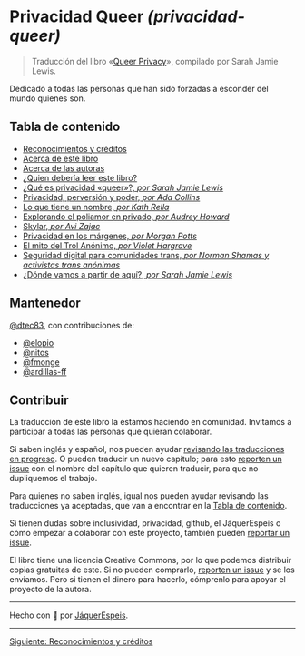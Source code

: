 # Privacidad Queer _(privacidad-queer)_

> Traducción del libro «[Queer Privacy](https://leanpub.com/queerprivacy)»,
compilado por Sarah Jamie Lewis.

Dedicado a todas las personas que han sido forzadas a esconder del mundo
quienes son.

## Tabla de contenido

 * [Reconocimientos y créditos](reconocimientos-creditos.md)
 * [Acerca de este libro](acerca-del-libro.md)
 * [Acerca de las autoras](acerca-de-autoras.md)
 * [¿Quien debería leer este libro?](quien-deberia-leer.md)
 * [¿Qué es privacidad «queer»?, *por Sarah Jamie Lewis*](que-es-privacidad-queer.md)
 * [Privacidad, perversión y poder, *por Ada Collins*](privacidad-perversion-poder.md)
 * [Lo que tiene un nombre, *por Kath Rella*](lo-que-tiene-un-nombre.md)
 * [Explorando el poliamor en privado, *por Audrey Howard*](explorando-poliamor.md)
 * [Skylar, *por Avi Zajac*](skylar.md)
 * [Privacidad en los márgenes, *por Morgan Potts*](privacidad-margenes.md)
 * [El mito del Trol Anónimo, *por Violet Hargrave*](el-mito-del-trol-anonimo.md)
 * [Seguridad digital para comunidades trans, *por Norman Shamas y activistas trans anónimas*](seguridad-digital.md)
 * [¿Dónde vamos a partir de aquí?, *por Sarah Jamie Lewis*](donde-vamos.md)

## Mantenedor

[@dtec83](https://github.com/dtec83), con contribuciones de:

* [@elopio](https://github.com/elopio)
* [@nitos](https://github.com/nitos)
* [@fmonge](https://github.com/fmonge)
* [@ardillas-ff](https://github.com/ardillas-ff)

## Contribuir

La traducción de este libro la estamos haciendo en comunidad. Invitamos a
participar a todas las personas que quieran colaborar.

Si saben inglés y español, nos pueden ayudar
[revisando las traducciones en progreso](https://github.com/JaquerEspeis/privacidad-queer/pulls).
O pueden traducir un nuevo capítulo; para esto
[reporten un issue](https://github.com/JaquerEspeis/privacidad-queer/issues/new)
con el nombre del capítulo que quieren traducir, para que no dupliquemos el
trabajo.

Para quienes no saben inglés, igual nos pueden ayudar revisando las
traducciones ya aceptadas, que van a encontrar en la
[Tabla de contenido](#tabla-de-contenido).

Si tienen dudas sobre inclusividad, privacidad, github, el JáquerEspeis o cómo
empezar a colaborar con este proyecto, también pueden
[reportar un issue](https://github.com/JaquerEspeis/privacidad-queer/issues/new).

El libro tiene una licencia Creative Commons, por lo que podemos distribuir
copias gratuitas de este. Si no pueden comprarlo,
[reporten un issue](https://github.com/JaquerEspeis/privacidad-queer/issues/new)
y se los enviamos. Pero si tienen el dinero para hacerlo, cómprenlo para apoyar
el proyecto de la autora.

***

Hecho con :rainbow: por [JáquerEspeis](https://github.com/jaquerespeis).

***

[Siguiente: Reconocimientos y créditos](reconocimientos-creditos.md)
